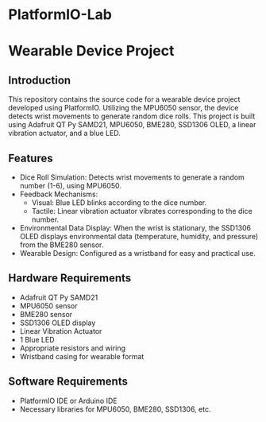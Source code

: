 # PlatformIO-Lab

# Wearable Device Project

## Introduction
This repository contains the source code for a wearable device project developed using PlatformIO. Utilizing the MPU6050 sensor, the device detects wrist movements to generate random dice rolls. This project is built using Adafruit QT Py SAMD21, MPU6050, BME280, SSD1306 OLED, a linear vibration actuator, and a blue LED.

## Features
- Dice Roll Simulation: Detects wrist movements to generate a random number (1-6), using MPU6050.
- Feedback Mechanisms: 
  - Visual: Blue LED blinks according to the dice number.
  - Tactile: Linear vibration actuator vibrates corresponding to the dice number.
- Environmental Data Display: When the wrist is stationary, the SSD1306 OLED displays environmental data (temperature, humidity, and pressure) from the BME280 sensor.
- Wearable Design: Configured as a wristband for easy and practical use.

## Hardware Requirements
- Adafruit QT Py SAMD21
- MPU6050 sensor
- BME280 sensor
- SSD1306 OLED display
- Linear Vibration Actuator
- 1 Blue LED
- Appropriate resistors and wiring
- Wristband casing for wearable format

## Software Requirements
- PlatformIO IDE or Arduino IDE
- Necessary libraries for MPU6050, BME280, SSD1306, etc.
